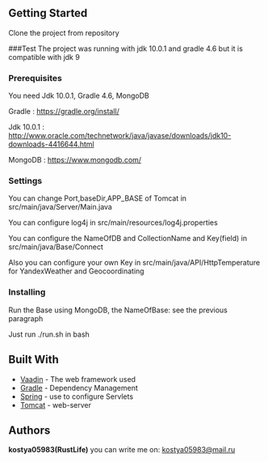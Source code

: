## Getting Started
Clone the project from repository 

###Test
The project was running with jdk 10.0.1 and gradle 4.6
but it is compatible with jdk 9
### Prerequisites

You need Jdk 10.0.1, Gradle 4.6, MongoDB

Gradle : https://gradle.org/install/

Jdk 10.0.1 : http://www.oracle.com/technetwork/java/javase/downloads/jdk10-downloads-4416644.html

MongoDB : https://www.mongodb.com/

### Settings
You can change Port,baseDir,APP_BASE of Tomcat in src/main/java/Server/Main.java

You can configure log4j in src/main/resources/log4j.properties

You can configure the NameOfDB and CollectionName and Key(field) in src/main/java/Base/Connect

Also you can configure your own Key in src/main/java/API/HttpTemperature for YandexWeather and Geocoordinating

### Installing
Run the Base using MongoDB, the NameOfBase: see the previous paragraph

Just run ./run.sh in bash

## Built With

* [Vaadin](https://vaadin.com/framework) - The web framework used
* [Gradle](https://gradle.org/) - Dependency Management
* [Spring](https://spring.io/) - use to configure Servlets
* [Tomcat](http://tomcat.apache.org/) - web-server

## Authors

**kostya05983(RustLife)**
you can write me on: kostya05983@mail.ru


